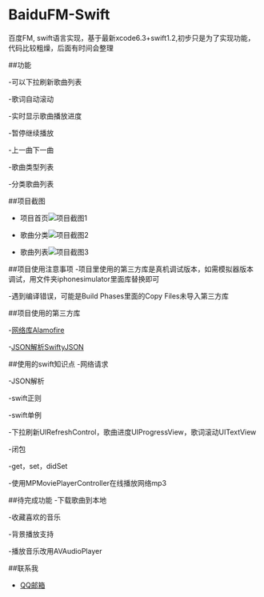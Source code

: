 # BaiduFM-Swift
百度FM, swift语言实现，基于最新xcode6.3+swift1.2,初步只是为了实现功能，代码比较粗燥，后面有时间会整理

##功能

-可以下拉刷新歌曲列表

-歌词自动滚动

-实时显示歌曲播放进度

-暂停继续播放

-上一曲下一曲

-歌曲类型列表

-分类歌曲列表


##项目截图
- 项目首页![项目截图1](https://github.com/belm/BaiduFM-Swift/blob/master/BaiduFM-Swift_01.jpg?raw=true)

- 歌曲分类![项目截图2](https://github.com/belm/BaiduFM-Swift/blob/master/BaiduFM-Swift_02.jpg?raw=true)

- 歌曲列表![项目截图3](https://github.com/belm/BaiduFM-Swift/blob/master/BaiduFM-Swift_03.jpg?raw=true)

##项目使用注意事项
-项目里使用的第三方库是真机调试版本，如需模拟器版本调试，用文件夹iphonesimulator里面库替换即可

-遇到编译错误，可能是Build Phases里面的Copy Files未导入第三方库

##项目使用的第三方库

-[网络库Alamofire](https://github.com/Alamofire/Alamofire)

-[JSON解析SwiftyJSON](https://github.com/SwiftyJSON/SwiftyJSON)

##使用的swift知识点
-网络请求

-JSON解析

-swift正则

-swift单例

-下拉刷新UIRefreshControl，歌曲进度UIProgressView，歌词滚动UITextView

-闭包

-get，set，didSet

-使用MPMoviePlayerController在线播放网络mp3 

##待完成功能
-下载歌曲到本地

-收藏喜欢的音乐

-背景播放支持

-播放音乐改用AVAudioPlayer

##联系我
- [QQ邮箱](mailto:belm@vip.qq.com)

